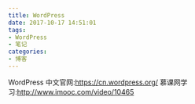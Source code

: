 ```yaml
---
title: WordPress
date: 2017-10-17 14:51:01
tags:
- WordPress
- 笔记
categories: 
- 博客 
---
```



WordPress  中文官网:https://cn.wordpress.org/
慕课网学习:http://www.imooc.com/video/10465
